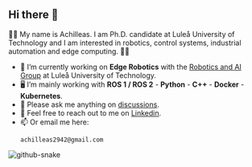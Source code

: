 ## Hi there 👋

👨‍🎓 My name is Achilleas. I am Ph.D. candidate at Luleå University of Technology and I am interested in robotics, control systems, industrial automation and edge computing. 👨‍🔧

- 🦾 I’m currently working on **Edge Robotics** with the [Robotics and AI Group](https://github.com/LTU-RAI) at Luleå University of Technology.
- 🖥️ I’m mainly working with **ROS 1 / ROS 2** - **Python** - **C++** - **Docker** - **Kubernetes**.
- 💬 Please ask me anything on [discussions](https://github.com/achilleas2942/achilleas2942/discussions).
- 💼 Feel free to reach out to me on [Linkedin](https://www.linkedin.com/in/seisa/).
- 📫 Or email me here:
  ```
  achilleas2942@gmail.com
  ```
<picture>
  <source media="(prefers-color-scheme: dark)" srcset="https://github.com/achilleas2942/achilleas2942/blob/main/snake.yml" />
  <source media="(prefers-color-scheme: light)" srcset="https://github.com/achilleas2942/achilleas2942/blob/main/snake.yml" />
  <img alt="github-snake" src="github-snake.svg" />
</picture>

